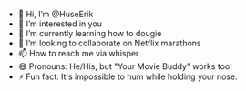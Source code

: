 - 👋 Hi, I’m @HuseErik
- 👀 I’m interested in you
- 🌱 I’m currently learning how to dougie
- 💞️ I’m looking to collaborate on Netflix marathons
- 📫 How to reach me via whisper
- 😄 Pronouns: He/His, but "Your Movie Buddy" works too!
- ⚡ Fun fact: It's impossible to hum while holding your nose.

<!---
HuseErik/HuseErik is a ✨ special ✨ repository because its `README.md` (this file) appears on your GitHub profile.
You can click the Preview link to take a look at your changes.
--->
